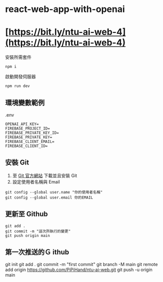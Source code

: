 # react-web-app-with-openai

# [https://bit.ly/ntu-ai-web-4](https://bit.ly/ntu-ai-web-4)

安裝所需套件

```
npm i
```

啟動開發伺服器

```
npm run dev
```

## 環境變數範例

.env

```
OPENAI_API_KEY=
FIREBASE_PROJECT_ID=
FIREBASE_PRIVATE_KEY_ID=
FIREBASE_PRIVATE_KEY=
FIREBASE_CLIENT_EMAIL=
FIREBASE_CLIENT_ID=
```

## 安裝 Git

1. 至 [Git 官方網站](https://www.git-scm.com/) 下載並且安裝 Git
2. 設定使用者名稱與 Email

```
git config --global user.name "你的使用者名稱"
git config --global user.email 你的EMAIL
```

## 更新至 Github

```
git add .
git commit -m "這次所執行的變更"
git push origin main
```

## 第一次推送的Ｇ ithub

git init
git add .
git commit -m "first commit"
git branch -M main
git remote add origin https://github.com/PiPiHand/ntu-ai-web.git
git push -u origin main
